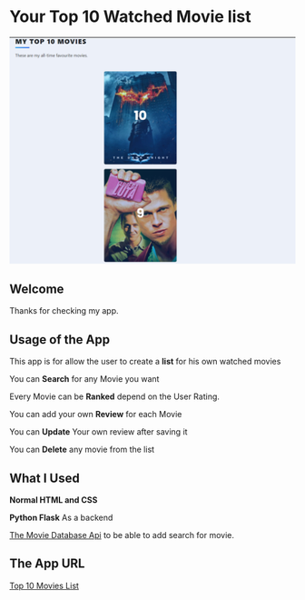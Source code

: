 # Your Top 10 Watched Movie list
![Header/Viewing image for the App](./images/Mytop10.png)
## Welcome
Thanks for checking my app.

## Usage of the App
This app is for allow the user to create a **list** for his own watched movies

You can **Search** for any Movie you want

Every Movie can be **Ranked** depend on the User Rating.

You can add your own **Review** for each Movie

You can **Update** Your own review after saving it

You can **Delete** any movie from the list

## What I Used

**Normal HTML and CSS**

**Python Flask** As a backend 

[The Movie Database Api](https://developers.themoviedb.org/3/search/search-movies) to be able to add search for movie.
## The App URL

[Top 10 Movies List](https://your-top10-movies.herokuapp.com/)
